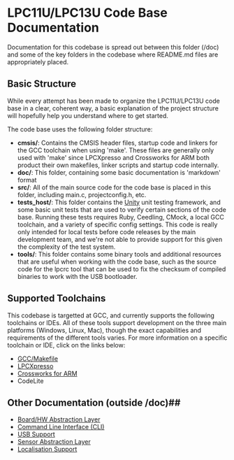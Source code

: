 # LPC11U/LPC13U Code Base Documentation #

Documentation for this codebase is spread out between this folder (/doc) and some of the key folders in the codebase where README.md files are appropriately placed.

## Basic Structure ##

While every attempt has been made to organize the LPC11U/LPC13U code base in a clear, coherent way, a basic explanation of the project structure will hopefully help you understand where to get started.

The code base uses the following folder structure:

- **cmsis/**: Contains the CMSIS header files, startup code and linkers for the GCC toolchain when using 'make'.  These files are generally only used with 'make' since LPCXpresso and Crossworks for ARM both product their own makefiles, linker scripts and startup code internally.
- **doc/**: This folder, containing some basic documentation is 'markdown' format
- **src/**: All of the main source code for the code base is placed in this folder, including main.c, projectconfig.h, etc.
- **tests_host/**: This folder contains the [Unity](http://throwtheswitch.org/white-papers/unity-intro.html) unit testing framework, and some basic unit tests that are used to verify certain sections of the code base. Running these tests requires Ruby, Ceedling, CMock, a local GCC toolchain, and a variety of specific config settings. This code is really only intended for local tests before code releases by the main development team, and we're not able to provide support for this given the complexity of the test system.
- **tools/**: This folder contains some binary tools and additional resources that are useful when working with the code base, such as the source code for the lpcrc tool that can be used to fix the checksum of compiled binaries to work with the USB bootloader.

## Supported Toolchains ##

This codebase is targetted at GCC, and currently supports the following toolchains or IDEs.  All of these tools support development on the three main platforms (Windows, Linux, Mac), though the exact capabilities and requirements of the different tools varies.  For more information on a specific toolchain or IDE, click on the links below:

- [GCC/Makefile](toolchain_make.md)
- [LPCXpresso](toolchain_lpcxpresso.md)
- [Crossworks for ARM](toolchain_crossworks.md)
- CodeLite

## Other Documentation (outside /doc)##

- [Board/HW Abstraction Layer](../src/boards/README.md)
- [Command Line Interface (CLI)](../src/cli/README.md)
- [USB Support](../src/core/usb/README.md)
- [Sensor Abstraction Layer](../src/drivers/sensors/README.md)
- [Localisation Support](../src/localisation/README.md)
